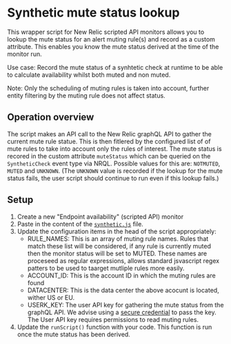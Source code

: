 # Synthetic mute status lookup
This wrapper script for New Relic scripted API monitors allows you to lookup the mute status for an alert muting rule(s) and record as a custom attribute. This enables you know the mute status derived at the time of the monitor run.

Use case: Record the mute status of a synhtetic check at runtime to be able to calculate availability whilst both muted and non muted.

Note: Only the scheduling of muting rules is taken into account, further entity filtering by the muting rule does not affect status.

## Operation overview
The script makes an API call to the New Relic graphQL API to gather the current mute rule statue. This is then fitlered by the configured list of of mute rules to take into account only the rules of interest. The mute status is recored in the custom attribute `muteStatus` which can be queried on the `SyntheticCheck` event type via NRQL. Possible values for this are: `NOTMUTED`, `MUTED` and `UNKNOWN`. (The `UNKNOWN` value is recorded if the lookup for the mute status fails, the user script should continue to run even if this lookup fails.)

## Setup
1. Create a new "Endpoint availability" (scripted API) monitor
2. Paste in the content of the [`synthetic.js`](synthetic.js) file.
3. Update the configuration items in the head of the script appropriately:
    - RULE_NAMES: This is an array of muting rule names. Rules that match these list will be considered, if any rule is currently muted then the monitor status will be set to MUTED. These names are proceseed as regular expressions, allows standard jsvascript regex patters to be used to taarget mutliple rules more easily.
    - ACCOUNT_ID:  This is the account ID in which the muting rules are found
    - DATACENTER: This is the data center the above acocunt is located, wither US or EU.
    - USERK_KEY: The user API key for gathering the mute status from the graphQL API. We advise using a [secure credential](https://docs.newrelic.com/docs/synthetics/synthetic-monitoring/using-monitors/store-secure-credentials-scripted-browsers-api-tests/) to pass the key. The User API key requires permissions to read muting rules.
4. Update the `runScript()` function with your code. This function is run once the mute status has been derived.

